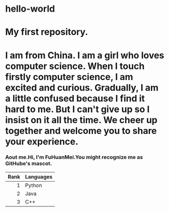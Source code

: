 # hello-world
# My first repository.
# I am from China. I am a girl who loves computer science. When I touch firstly computer science, I am excited and curious. Gradually, I am a little confused because I     find it hard to me. But I can't give up so I insist on it all the time. We cheer up together and welcome you to share your experience.
### Aout me.Hi, I'm FuHuanMei.You might recognize me as GitHube's mascot.
| Rank | Languages |
|-----:|-----------|
|     1| Python    |
|     2| Java      |
|     3| C++       |
